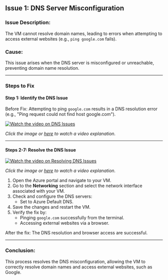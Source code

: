 ## Issue 1: DNS Server Misconfiguration

### Issue Description:
The VM cannot resolve domain names, leading to errors when attempting to access external websites (e.g., `ping google.com` fails).

### Cause:
This issue arises when the DNS server is misconfigured or unreachable, preventing domain name resolution.

---

### Steps to Fix

#### Step 1: Identify the DNS Issue
Before Fix: Attempting to ping `google.com` results in a DNS resolution error (e.g., "Ping request could not find host google.com").

[![Watch the video on DNS Issues](https://img.youtube.com/vi/tG33Rr1cSc4/0.jpg)](https://www.youtube.com/watch?v=tG33Rr1cSc4)

*Click the image or [here](https://www.youtube.com/watch?v=tG33Rr1cSc4) to watch a video explanation.*

---

#### Steps 2-7: Resolve the DNS Issue

[![Watch the video on Resolving DNS Issues](https://img.youtube.com/vi/niXR5XyqFR4/0.jpg)](https://www.youtube.com/watch?v=niXR5XyqFR4)

*Click the image or [here](https://www.youtube.com/watch?v=niXR5XyqFR4) to watch a video explanation.*

1. Open the Azure portal and navigate to your VM.
2. Go to the **Networking** section and select the network interface associated with your VM.
3. Check and configure the DNS servers:
   - Set to Azure Default DNS.
4. Save the changes and restart the VM.
5. Verify the fix by:
   - Pinging `google.com` successfully from the terminal.
   - Accessing external websites via a browser.

After the fix: The DNS resolution and browser access are successful.

---

### Conclusion:
This process resolves the DNS misconfiguration, allowing the VM to correctly resolve domain names and access external websites, such as Google.
